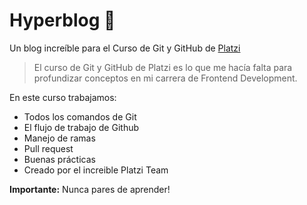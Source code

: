 # Hyperblog 💚
Un blog increíble para el Curso de Git y GitHub de [Platzi](http://https://platzi.com/cursos/git-github/)
> El curso de Git y GitHub de Platzi es lo que me hacía falta para profundizar conceptos en mi carrera de Frontend Development.

En este curso trabajamos:
* Todos los comandos de Git
* El flujo de trabajo de Github
* Manejo de ramas
* Pull request
* Buenas prácticas
* Creado por el increible Platzi Team

**Importante:** Nunca pares de aprender!